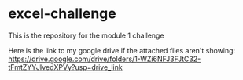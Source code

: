 # excel-challenge

This is the repository for the module 1 challenge

Here is the link to my google drive if the attached files aren't showing:
https://drive.google.com/drive/folders/1-WZi6NFJ3FJtC32-tFmtZYYJIvedXPVy?usp=drive_link
